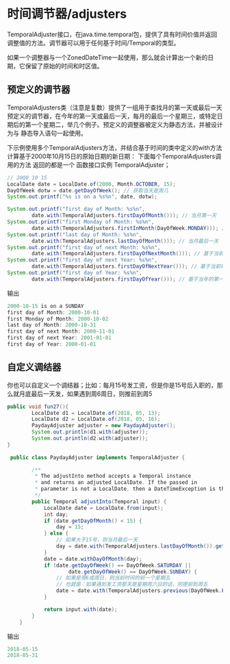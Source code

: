 # 时间调节器/adjusters

TemporalAdjuster接口，在java.time.temporal包，提供了具有时间价值并返回调整值的方法。调节器可以用于任何基于时间/Temporal的类型。

如果一个调整器与一个ZonedDateTime一起使用，那么就会计算出一个新的日期，它保留了原始的时间和时区值。

## 预定义的调节器
 TemporalAdjusters类（注意是复数）提供了一组用于查找月的第一天或最后一天预定义的调节器，在今年的第一天或最后一天，每月的最后一个星期三，或特定日期后的第一个星期二，举几个例子。预定义的调整器被定义为静态方法，并被设计为与 静态导入语句一起使用。
 
 下示例使用多个TemporalAdjusters方法，并结合基于时间的类中定义的with方法计算基于2000年10月15日的原始日期的新日期： 下面每个TemporalAdjusters调用的方法 返回的都是一个 函数接口实例 TemporalAdjuster；
 
```java
// 2000 10 15
LocalDate date = LocalDate.of(2000, Month.OCTOBER, 15);
DayOfWeek dotw = date.getDayOfWeek(); // 获取当天是周几
System.out.printf("%s is on a %s%n", date, dotw);

System.out.printf("first day of Month: %s%n",
        date.with(TemporalAdjusters.firstDayOfMonth())); // 当月第一天
System.out.printf("first Monday of Month: %s%n",
        date.with(TemporalAdjusters.firstInMonth(DayOfWeek.MONDAY))); // 当月第一个周一
System.out.printf("last day of Month: %s%n",
        date.with(TemporalAdjusters.lastDayOfMonth())); // 当月最后一天
System.out.printf("first day of next Month: %s%n",
        date.with(TemporalAdjusters.firstDayOfNextMonth())); // 基于当前月的下个月第一天
System.out.printf("first day of next Year: %s%n",
        date.with(TemporalAdjusters.firstDayOfNextYear())); // 基于当前时间 下一年的第一天
System.out.printf("first day of Year: %s%n",
        date.with(TemporalAdjusters.firstDayOfYear())); // 基于当年的第一天
``` 

输出
```java
2000-10-15 is on a SUNDAY
first day of Month: 2000-10-01
first Monday of Month: 2000-10-02
last day of Month: 2000-10-31
first day of next Month: 2000-11-01
first day of next Year: 2001-01-01
first day of Year: 2000-01-01
```

## 自定义调结器
你也可以自定义一个调结器；比如：每月15号发工资，但是你是15号后入职的，那么就月底最后一天发，如果遇到周6周日，则推前到周5
```java
public void fun27(){
        LocalDate d1 = LocalDate.of(2018, 05, 13);
        LocalDate d2 = LocalDate.of(2018, 05, 16);
        PaydayAdjuster adjuster = new PaydayAdjuster();
        System.out.println(d1.with(adjuster));
        System.out.println(d2.with(adjuster));
}
 
 public class PaydayAdjuster implements TemporalAdjuster {

        /**
         * The adjustInto method accepts a Temporal instance
         * and returns an adjusted LocalDate. If the passed in
         * parameter is not a LocalDate, then a DateTimeException is thrown.
         */
        public Temporal adjustInto(Temporal input) {
            LocalDate date = LocalDate.from(input);
            int day;
            if (date.getDayOfMonth() < 15) {
                day = 15;
            } else {
                // 如果大于15号，则当月最后一天
                day = date.with(TemporalAdjusters.lastDayOfMonth()).getDayOfMonth();
            }
            date = date.withDayOfMonth(day);
            if (date.getDayOfWeek() == DayOfWeek.SATURDAY ||
                    date.getDayOfWeek() == DayOfWeek.SUNDAY) {
                // 如果是周6或周日，则当前时间的前一个星期五
                // 也就是：如果遇到发工资那天是星期周六日的话，则提前到周五
                date = date.with(TemporalAdjusters.previous(DayOfWeek.FRIDAY));
            }

            return input.with(date);
        }
    }
```

输出

```java
2018-05-15
2018-05-31
```